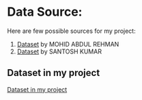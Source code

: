
# Data Source:
Here are few possible sources for my project:

1. [Dataset](https://www.kaggle.com/datasets/mohidabdulrehman/laptop-price-dataset) by MOHID ABDUL REHMAN
2. [Dataset](https://www.kaggle.com/datasets/kuchhbhi/latest-laptop-price-list?select=Cleaned_Laptop_data.csv) by SANTOSH KUMAR

## Dataset in my project

[Dataset in my project](laptop_data_cleaned.csv)